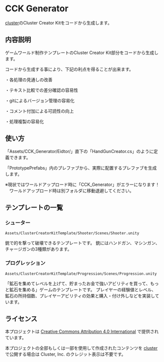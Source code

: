 # CCK Generator

[cluster](https://cluster.mu/)のCluster Creator Kitをコードから生成します。

## 内容説明

ゲームワールド制作テンプレートのCluster Creator Kit部分をコードから生成します。

コードから生成する事により、下記の利点を得ることが出来ます。

・各処理の見通しの改善

・テキスト比較での差分確認の容易性

・gitによるバージョン管理の容易化

・コメント付加による可読性の向上

・処理複製の容易化


## 使い方

「Assets/CCK_Generator/Eidtor/」直下の「HandGunCreator.cs」のように定義できます。

「PrototypePrefabs」内のプレファブから、実際に配置するプレファブを生成します。

※現状ではワールドアップロード時に「CCK_Generator」がエラーになります！
　ワールドアップロード時は別フォルダに移動退避してください。


## テンプレートの一覧

### シューター
`Assets/ClusterCreatorKitTemplate/Shooter/Scenes/Shooter.unity`

銃で的を撃って破壊できるテンプレートです。
銃にはハンドガン、マシンガン、チャージガンの3種類があります。

### プログレッション
`Assets/ClusterCreatorKitTemplate/Progression/Scenes/Progression.unity`

「鉱石を集めてレベルを上げて、貯まったお金で強いアビリティを買って、もっと鉱石を集める」ゲームのテンプレートです。
プレイヤーの経験値とレベル、鉱石の所持個数、プレイヤーアビリティの効果と購入・付け外しなどを実装しています。

## ライセンス

本プロジェクトは [Creative Commons Attribution 4.0 International](https://creativecommons.org/licenses/by/4.0/) で提供されています。

本プロジェクトの全部もしくは一部を使用して作成されたコンテンツを [cluster](https://cluster.mu/) で公開する場合は Cluster, Inc. のクレジット表示は不要です。

